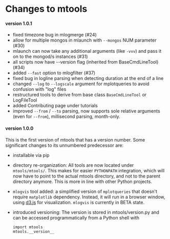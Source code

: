 Changes to mtools
=================

#### version 1.0.1

  * fixed timezone bug in mlogmerge (#24)
  * allow for multiple mongos in mlaunch with `--mongos` NUM parameter (#30)
  * mlaunch can now take any additional arguments (like `-vvv`) and pass it on to the mongod/s instances (#31)
  * all scripts now have --version flag (inherited from BaseCmdLineTool) (#34)
  * added `--fast` option to mlogfilter (#37)
  * fixed bug in logline parsing when detecting duration at the end of a line
  * changed `--log` to `--logscale` argument for mplotqueries to avoid confusion with "log" files
  * restructured tools to derive from base class `BaseCmdLineTool` or LogFileTool
  * added Contributing page under tutorials
  * improved `--from` / `--to` parsing, now supports sole relative arguments (even for `--from`), millisecond parsing, month-only.
   

#### version 1.0.0

This is the first version of mtools that has a version number. Some significant changes to its unnumbered predecessor are:

  * installable via pip
  * directory re-organization: All tools are now located under `mtools/mtools/`. This makes for easier `PYTHONPATH` integration, which will now have to point to the actual mtools directory, and not to the parent directory anymore. This is more in line with other Python projects.
  * `mlogvis` tool added: a simplified version of `mplotqueries` that doesn't require `matplotlib` dependency. Instead, it will run in a browser window, using [d3.js](http://www.d3js.org/) for visualization. `mlogvis` is currently in BETA state.
  * introduced versioning: The version is stored in mtools/version.py and can be accessed programmatically from a Python shell with

        import mtools
        mtools.__version__


